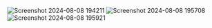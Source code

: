 ![Screenshot 2024-08-08 194211](https://github.com/user-attachments/assets/6755498c-75c6-4573-8565-0661379db731)
![Screenshot 2024-08-08 195708](https://github.com/user-attachments/assets/b674fe42-81dc-4d2b-8e5e-6d8c3ac9d263)
![Screenshot 2024-08-08 195921](https://github.com/user-attachments/assets/5632d153-f370-4572-9a5f-798cfeecf7b9)


